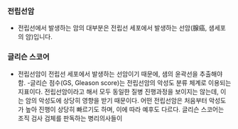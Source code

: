 
### 전립선암
- 전립선에서 발생하는 암의 대부분은 전립선 세포에서 발생하는 선암(腺癌, 샘세포의 암)입니다.


### 글리슨 스코어 
- 전립선암이 전립선 세포에서 발생하는 선암이기 때문에, 샘의 윤곽선을 추출해야 함.
-글리슨 점수(GS, Gleason score)는 전립선암의 악성도 분류 체계로 이용되는 지표이다. 전립선암이라고 해서 모두 동일한 질병 진행과정을 보이지는 않는데, 이는 암의 악성도에 상당히 영향을 받기 때문이다. 어떤 전립선암은 처음부터 악성도가 높아 진행이 상당히 빠르기도 하며, 이에 따라 예후도 다르다. 글리슨 스코어는 조직 검사 검체를 판독하는 병리의사들이 
